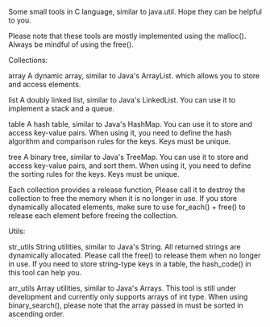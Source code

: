 Some small tools in C language, similar to java.util.
Hope they can be helpful to you.

Please note that these tools are mostly implemented using the malloc().
Always be mindful of using the free().


Collections:

array
A dynamic array, similar to Java's ArrayList.
which allows you to store and access elements.

list
A doubly linked list, similar to Java's LinkedList.
You can use it to implement a stack and a queue.

table
A hash table, similar to Java's HashMap.
You can use it to store and access key-value pairs.
When using it, you need to define the hash algorithm and comparison rules for the keys.
Keys must be unique.

tree
A binary tree, similar to Java's TreeMap.
You can use it to store and access key-value pairs, and sort them.
When using it, you need to define the sorting rules for the keys.
Keys must be unique.

Each collection provides a release function,
Please call it to destroy the collection to free the memory when it is no longer in use.
If you store dynamically allocated elements,
make sure to use for_each() + free() to release each element before freeing the collection.


Utils:

str_utils
String utilities, similar to Java's String.
All returned strings are dynamically allocated.
Please call the free() to release them when no longer in use.
If you need to store string-type keys in a table,
the hash_code() in this tool can help you.

arr_utils
Array utilities, similar to Java's Arrays.
This tool is still under development and currently only supports arrays of int type.
When using binary_search(), 
please note that the array passed in must be sorted in ascending order.